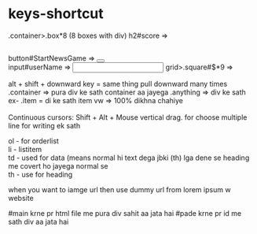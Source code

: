 # keys-shortcut
.container>.box*8  (8 boxes with div)
h2#score    =>   <h2 id="score"></h2>
button#StartNewsGame  =>   <button id="startNewGame"></button>  
input#userName    =>      <input type="text" id="userName">
grid>.square#$*9    =>      <grid>
            <div class="square" id="1"></div>
            <div class="square" id="2"></div>
            <div class="square" id="3"></div>
            <div class="square" id="4"></div>
            <div class="square" id="5"></div>
            <div class="square" id="6"></div>
            <div class="square" id="7"></div>
            <div class="square" id="8"></div>
            <div class="square" id="9"></div>
        </grid>

alt + shift + downward key = same thing pull downward many times
.container  =>       pura div ke sath container aa jayega
.anything   =>       div ke sath  
ex- .item    =       di ke sath item
vw   =>              100% dikhna chahiye
<br/>
<br/>
Continuous cursors: Shift + Alt + Mouse vertical drag.    for choose multiple line for writing  ek sath

ol  - for orderlist                                                                                                                               <br/>
li - listitem                                                                                                                                       <br/>
td - used for data (means normal hi text dega jbki (th)   lga dene se heading me covert ho jayega normal se                                            <br/>
th - use for heading 


when you want to iamge url then use dummy url from   lorem ipsum w website

#main krne pr html file me pura div sahit aa jata hai
#pade krne pr id me sath div aa jata hai
